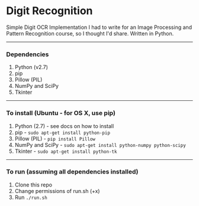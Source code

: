 # Digit Recognition
Simple Digit OCR Implementation I had to write for an Image Processing and Pattern Recognition course, so I thought I'd share. Written in Python.
___
### Dependencies
1. Python (v2.7)
2. pip
3. Pillow (PIL)
4. NumPy and SciPy
5. Tkinter
___

### To install (Ubuntu - for OS X, use pip)
1. Python (2.7) - see docs on how to install
2. pip - ```sudo apt-get install python-pip```
3. Pillow (PIL) - ```pip install Pillow```
4. NumPy and SciPy - ```sudo apt-get install python-numpy python-scipy```
5. Tkinter - ```sudo apt-get install python-tk```
___

### To run (assuming all dependencies installed)
1. Clone this repo
2. Change permissions of run.sh (+x)
3. Run ```./run.sh```

